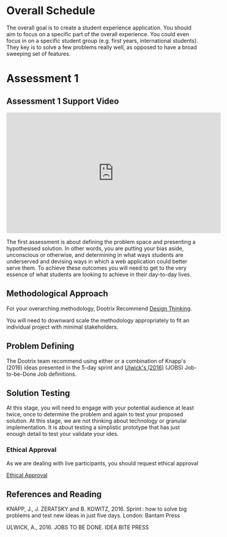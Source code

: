 
# Overall Schedule 


<AssessmentDates /> 


The overall goal is to create a student experience application. You should aim to focus on a specific part of the overall experience. You could even focus in on a specific student group (e.g. first years, international students). They key is to solve a few problems really well, as opposed to have a broad sweeping set of features.


# Assessment 1 

## Assessment 1 Support Video


<iframe width="560" height="315" src="https://www.youtube.com/embed/DpCUmi0R03Y" frameborder="0" allow="accelerometer; autoplay; encrypted-media; gyroscope; picture-in-picture" allowfullscreen></iframe>

The first assessment is about defining the problem space and presenting a hypothesised solution. In other words, you are putting your bias aside, unconscious or otherwise, and determining in what ways students are underserved and devising ways in which a web application could better serve them. To achieve these outcomes you will need to get to the very essence of what students are looking to achieve in their day-to-day lives. 

## Methodological Approach

For your overarching methodology, Dootrix Recommend [Design Thinking](https://www.interaction-design.org/literature/topics/design-thinking). 

You will need to downward scale the methodology appropriately to fit an individual project with minimal stakeholders. 


## Problem Defining

The Dootrix team recommend using either or a combination of Knapp's (2016) ideas presented in the 5-day sprint and [Ulwick's (2016)](./reading/jobs-to-be-done-book.pdf) (JOBS) Job-to-be-Done Job definitions. 


## Solution Testing

At this stage, you will need to engage with your potential audience at least twice, once to determine the problem and again to test your proposed solution. At this stage, we are not thinking about technology or granular implementation. It is about testing a simplistic prototype that has just enough detail to test your validate your ides.

### Ethical Approval

As we are dealing with live participants, you should request ethical approval

[Ethical Approval](http://portal.solent.ac.uk/portal-apps/ethics/ethics.aspx)



## References and Reading


KNAPP, J., J. ZERATSKY and B. KOWITZ, 2016. Sprint : how to solve big problems and test new ideas in just five days. London: Bantam Press

ULWICK, A., 2016.  JOBS TO BE DONE. IDEA BITE PRESS


